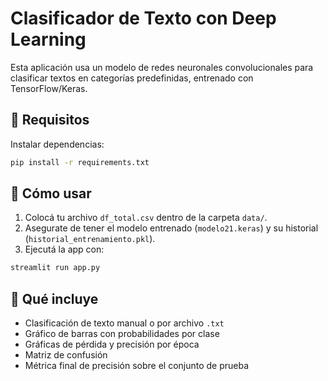 # Clasificador de Texto con Deep Learning

Esta aplicación usa un modelo de redes neuronales convolucionales para clasificar textos en categorías predefinidas, entrenado con TensorFlow/Keras.

## 🔧 Requisitos

Instalar dependencias:

```bash
pip install -r requirements.txt
```

## 🚀 Cómo usar

1. Colocá tu archivo `df_total.csv` dentro de la carpeta `data/`.
2. Asegurate de tener el modelo entrenado (`modelo21.keras`) y su historial (`historial_entrenamiento.pkl`).
3. Ejecutá la app con:

```bash
streamlit run app.py
```

## 🧠 Qué incluye

- Clasificación de texto manual o por archivo `.txt`
- Gráfico de barras con probabilidades por clase
- Gráficas de pérdida y precisión por época
- Matriz de confusión
- Métrica final de precisión sobre el conjunto de prueba
